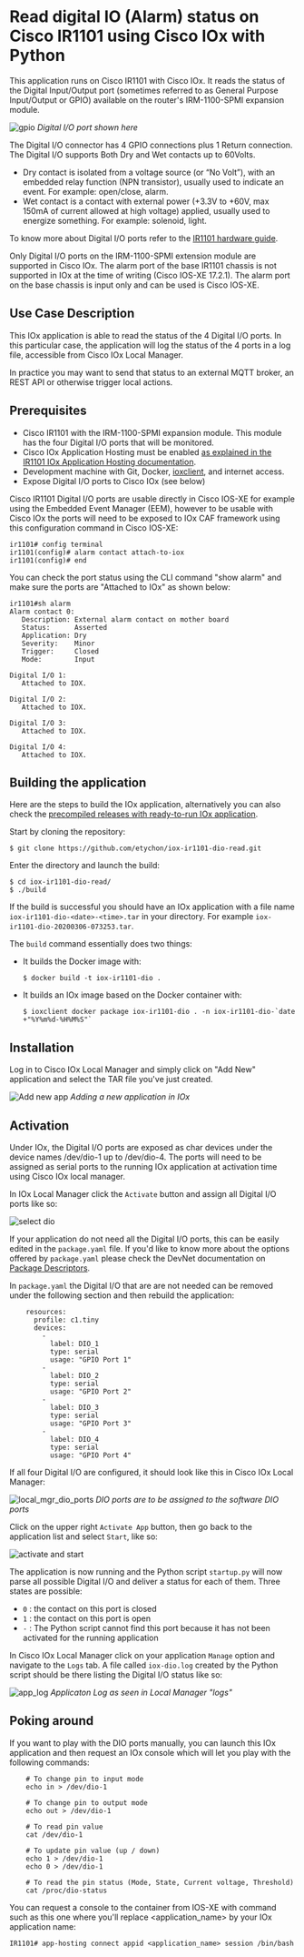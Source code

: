 # Read digital IO (Alarm) status on Cisco IR1101 using Cisco IOx with Python

This application runs on Cisco IR1101 with Cisco IOx. It reads the status of the Digital Input/Output port (sometimes referred to as General Purpose Input/Output or GPIO) available on the router's IRM-1100-SPMI expansion module.

![gpio](images/ir1101-dio-port.jpg)
*Digital I/O port shown here*

The Digital I/O connector has 4 GPIO connections plus 1 Return connection. The Digital I/O supports Both Dry and Wet contacts up to 60Volts.

* Dry contact is isolated from a voltage source (or “No Volt”), with an embedded relay function (NPN transistor), usually used to indicate an event. For example: open/close, alarm.
* Wet contact is a contact with external power (+3.3V to +60V, max 150mA of current allowed at high voltage) applied, usually used to energize something. For example: solenoid, light.

To know more about Digital I/O ports refer to the [IR1101 hardware guide](https://www.cisco.com/c/en/us/td/docs/routers/access/1101/b_IR1101HIG/b_IR1101HIG_chapter_01.html#con_1232292).

Only Digital I/O ports on the IRM-1100-SPMI extension module are supported in Cisco IOx. The alarm port of the base IR1101 chassis is not supported in IOx at the time of writing (Cisco IOS-XE 17.2.1). The alarm port on the base chassis is input only and can be used is Cisco IOS-XE.

## Use Case Description

This IOx application is able to read the status of the 4 Digital I/O ports. In this particular case, the application will log the status of the 4 ports in a log file, accessible from Cisco IOx Local Manager.

In practice you may want to send that status to an external MQTT broker, an REST API or otherwise trigger local actions.

## Prerequisites

* Cisco IR1101 with the IRM-1100-SPMI expansion module. This module has the four Digital I/O ports that will be monitored.
* Cisco IOx Application Hosting must be enabled [as explained in the IR1101 IOx Application Hosting documentation](https://www.cisco.com/c/en/us/td/docs/routers/access/1101/software/configuration/guide/b_IR1101config/b_IR1101config_chapter_010001.html).
* Development machine with Git, Docker, [ioxclient](https://developer.cisco.com/docs/iox/#!iox-resource-downloads), and internet access.
* Expose Digital I/O ports to Cisco IOx (see below)

Cisco IR1101 Digital I/O ports are usable directly in Cisco IOS-XE for example using the Embedded Event Manager (EEM), however to be usable with Cisco IOx the ports will need to be exposed to IOx CAF framework using this configuration command in Cisco IOS-XE:

    ir1101# config terminal
    ir1101(config)# alarm contact attach-to-iox
    ir1101(config)# end

You can check the port status using the CLI command "show alarm" and make sure the ports are "Attached to IOx" as shown below:

    ir1101#sh alarm
    Alarm contact 0:
       Description: External alarm contact on mother board
       Status:      Asserted
       Application: Dry
       Severity:    Minor
       Trigger:     Closed
       Mode:        Input

    Digital I/O 1:
       Attached to IOX.

    Digital I/O 2:
       Attached to IOX.

    Digital I/O 3:
       Attached to IOX.

    Digital I/O 4:
       Attached to IOX.

## Building the application

Here are the steps to build the IOx application, alternatively you can also check the [precompiled releases with ready-to-run IOx application](https://github.com/etychon/iox-ir1101-dio-read/releases).

Start by cloning the repository:

    $ git clone https://github.com/etychon/iox-ir1101-dio-read.git

Enter the directory and launch the build:

    $ cd iox-ir1101-dio-read/
    $ ./build

If the build is successful you should have an IOx application with a file name `iox-ir1101-dio-<date>-<time>.tar` in your directory. For example `iox-ir1101-dio-20200306-073253.tar`.

The `build` command essentially does two things:

* It builds the Docker image with:

    ```$ docker build -t iox-ir1101-dio .```

* It builds an IOx image based on the Docker container with:

    ```$ ioxclient docker package iox-ir1101-dio . -n iox-ir1101-dio-`date +"%Y%m%d-%H%M%S"` ```

## Installation

Log in to Cisco IOx Local Manager and simply click on "Add New" application and select the TAR file you've just created.

![Add new app](images/iox-add-new.png)
*Adding a new application in IOx*

## Activation

Under IOx, the Digital I/O ports are exposed as char devices under the device names /dev/dio-1 up to /dev/dio-4. The ports will need to be assigned as serial ports to the running IOx application at activation time using Cisco IOx local manager.

In IOx Local Manager click the `Activate` button and assign all Digital I/O ports like so:

![select dio](images/iox-lm-select-dio-ports.gif)

If your application do not need all the Digital I/O ports, this can be easily edited in the `package.yaml` file. If you'd like to know more about the options offered by `package.yaml` please check the DevNet documentation on [Package Descriptors](https://developer.cisco.com/docs/iox/#!package-descriptor).

In `package.yaml` the Digital I/O that are are not needed can be removed under the following section and then rebuild the application:

```
    resources:
      profile: c1.tiny
      devices:
        -
          label: DIO_1
          type: serial
          usage: "GPIO Port 1"
        -
          label: DIO_2
          type: serial
          usage: "GPIO Port 2"
        -
          label: DIO_3
          type: serial
          usage: "GPIO Port 3"
        -
          label: DIO_4
          type: serial
          usage: "GPIO Port 4"
```

If all four Digital I/O are configured, it should look like this in Cisco IOx Local Manager:

![local_mgr_dio_ports](images/local_mgr_dio_ports.png)
*DIO ports are to be assigned to the software DIO ports*

Click on the upper right `Activate App` button, then go back to the application list and select `Start`, like so:

![activate and start](images/iox-activate-and-start.gif)

The application is now running and the Python script `startup.py` will now parse all possible Digital I/O and deliver a status for each of them. Three states are possible:

* `0` : the contact on this port is closed
* `1` : the contact on this port is open
* `-` : The Python script cannot find this port because it has not been activated for the running application

In Cisco IOx Local Manager click on your application `Manage` option and navigate to the `Logs` tab. A file called `iox-dio.log` created by the Python script should be there listing the Digital I/O status like so:

![app_log](images/app_log.png)
*Applicaton Log as seen in Local Manager "logs"*

## Poking around

If you want to play with the DIO ports manually, you can launch this IOx application and then request an IOx console which will let you play with the following commands:

```
    # To change pin to input mode
    echo in > /dev/dio-1
 
    # To change pin to output mode
    echo out > /dev/dio-1
 
    # To read pin value
    cat /dev/dio-1
 
    # To update pin value (up / down)
    echo 1 > /dev/dio-1
    echo 0 > /dev/dio-1

    # To read the pin status (Mode, State, Current voltage, Threshold)
    cat /proc/dio-status
```

You can request a console to the container from IOS-XE with command such as this one where you'll replace <application_name> by your IOx application name:

    IR1101# app-hosting connect appid <application_name> session /bin/bash
